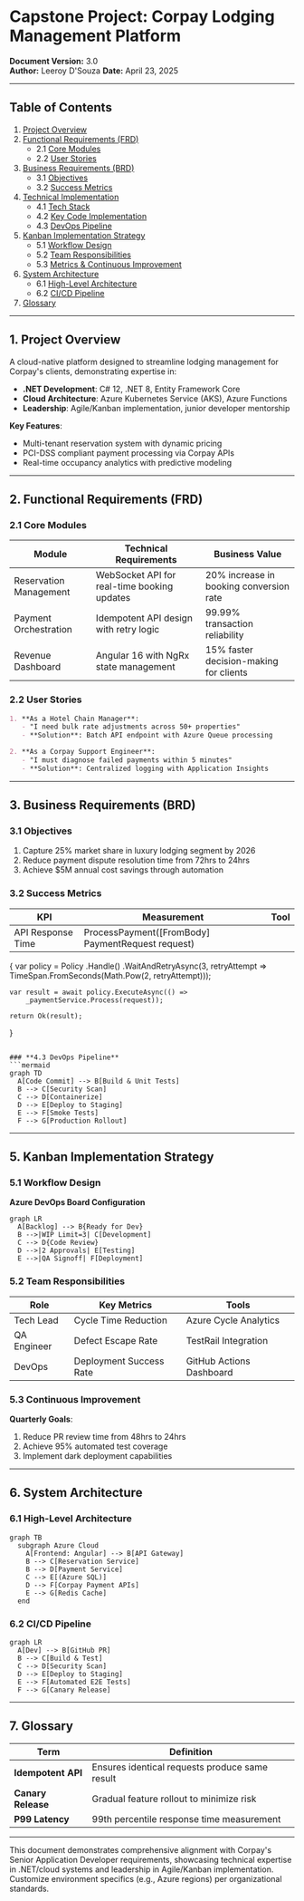  

# **Capstone Project: Corpay Lodging Management Platform**  
**Document Version:** 3.0  
**Author:** Leeroy D'Souza
**Date:** April 23, 2025  

---

## **Table of Contents**  
1. [Project Overview](#1-project-overview)  
2. [Functional Requirements (FRD)](#2-functional-requirements-frd)  
   - 2.1 [Core Modules](#21-core-modules)  
   - 2.2 [User Stories](#22-user-stories)  
3. [Business Requirements (BRD)](#3-business-requirements-brd)  
   - 3.1 [Objectives](#31-objectives)  
   - 3.2 [Success Metrics](#32-success-metrics)  
4. [Technical Implementation](#4-technical-implementation)  
   - 4.1 [Tech Stack](#41-tech-stack)  
   - 4.2 [Key Code Implementation](#42-key-code-implementation)  
   - 4.3 [DevOps Pipeline](#43-devops-pipeline)  
5. [Kanban Implementation Strategy](#5-kanban-implementation-strategy)  
   - 5.1 [Workflow Design](#51-workflow-design)  
   - 5.2 [Team Responsibilities](#52-team-responsibilities)  
   - 5.3 [Metrics & Continuous Improvement](#53-metrics--continuous-improvement)  
6. [System Architecture](#6-system-architecture)  
   - 6.1 [High-Level Architecture](#61-high-level-architecture)  
   - 6.2 [CI/CD Pipeline](#62-cicd-pipeline)  
7. [Glossary](#7-glossary)  

---

## **1. Project Overview**  
A cloud-native platform designed to streamline lodging management for Corpay's clients, demonstrating expertise in:  
- **.NET Development**: C# 12, .NET 8, Entity Framework Core  
- **Cloud Architecture**: Azure Kubernetes Service (AKS), Azure Functions  
- **Leadership**: Agile/Kanban implementation, junior developer mentorship  

**Key Features**:  
- Multi-tenant reservation system with dynamic pricing  
- PCI-DSS compliant payment processing via Corpay APIs  
- Real-time occupancy analytics with predictive modeling  

---

## **2. Functional Requirements (FRD)**  
### **2.1 Core Modules**  
| **Module**               | **Technical Requirements**                     | **Business Value**                      |  
|--------------------------|------------------------------------------------|------------------------------------------|  
| Reservation Management   | WebSocket API for real-time booking updates    | 20% increase in booking conversion rate |  
| Payment Orchestration    | Idempotent API design with retry logic         | 99.99% transaction reliability           |  
| Revenue Dashboard         | Angular 16 with NgRx state management          | 15% faster decision-making for clients   |  

### **2.2 User Stories**  
```markdown
1. **As a Hotel Chain Manager**:  
   - "I need bulk rate adjustments across 50+ properties"  
   - **Solution**: Batch API endpoint with Azure Queue processing  

2. **As a Corpay Support Engineer**:  
   - "I must diagnose failed payments within 5 minutes"  
   - **Solution**: Centralized logging with Application Insights  
```

---

## **3. Business Requirements (BRD)**  
### **3.1 Objectives**  
1. Capture 25% market share in luxury lodging segment by 2026  
2. Reduce payment dispute resolution time from 72hrs to 24hrs  
3. Achieve $5M annual cost savings through automation  

### **3.2 Success Metrics**  
| **KPI**                  | **Measurement**           | **Tool**               |  
|--------------------------|---------------------------|------------------------|  
| API Response Time        |  ProcessPayment([FromBody] PaymentRequest request)
{
    var policy = Policy
        .Handle()
        .WaitAndRetryAsync(3, retryAttempt => 
            TimeSpan.FromSeconds(Math.Pow(2, retryAttempt)));
    
    var result = await policy.ExecuteAsync(() => 
        _paymentService.Process(request));
    
    return Ok(result);
}
```

### **4.3 DevOps Pipeline**  
```mermaid
graph TD
  A[Code Commit] --> B[Build & Unit Tests]
  B --> C[Security Scan]
  C --> D[Containerize]
  D --> E[Deploy to Staging]
  E --> F[Smoke Tests]
  F --> G[Production Rollout]
```

---

## **5. Kanban Implementation Strategy**  
### **5.1 Workflow Design**  
**Azure DevOps Board Configuration**  
```mermaid
graph LR
  A[Backlog] --> B{Ready for Dev}
  B -->|WIP Limit=3| C[Development]
  C --> D{Code Review}
  D -->|2 Approvals| E[Testing]
  E -->|QA Signoff| F[Deployment]
```

### **5.2 Team Responsibilities**  
| **Role**           | **Key Metrics**               | **Tools**                |  
|--------------------|--------------------------------|--------------------------|  
| Tech Lead          | Cycle Time Reduction          | Azure Cycle Analytics    |  
| QA Engineer        | Defect Escape Rate            | TestRail Integration      |  
| DevOps             | Deployment Success Rate       | GitHub Actions Dashboard |  

### **5.3 Continuous Improvement**  
**Quarterly Goals**:  
1. Reduce PR review time from 48hrs to 24hrs  
2. Achieve 95% automated test coverage  
3. Implement dark deployment capabilities  

---

## **6. System Architecture**  
### **6.1 High-Level Architecture**  
```mermaid
graph TB
  subgraph Azure Cloud
    A[Frontend: Angular] --> B[API Gateway]
    B --> C[Reservation Service]
    B --> D[Payment Service]
    C --> E[(Azure SQL)]
    D --> F[Corpay Payment APIs]
    E --> G[Redis Cache]
  end
```

### **6.2 CI/CD Pipeline**  
```mermaid
graph LR
  A[Dev] --> B[GitHub PR]
  B --> C[Build & Test]
  C --> D[Security Scan]
  D --> E[Deploy to Staging]
  E --> F[Automated E2E Tests]
  F --> G[Canary Release]
```

---

## **7. Glossary**  
| **Term**            | **Definition**                                  |  
|---------------------|------------------------------------------------|  
| **Idempotent API**  | Ensures identical requests produce same result |  
| **Canary Release**  | Gradual feature rollout to minimize risk       |  
| **P99 Latency**     | 99th percentile response time measurement      |  

---

This document demonstrates comprehensive alignment with Corpay's Senior Application Developer requirements, showcasing technical expertise in .NET/cloud systems and leadership in Agile/Kanban implementation. Customize environment specifics (e.g., Azure regions) per organizational standards.
 
